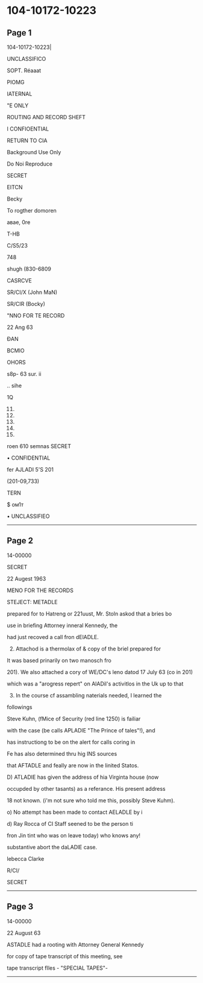 # 104-10172-10223

## Page 1

104-10172-10223|

UNCLASSIFICO

SOPT. Réaaat

PIOMG

IATERNAL

"E ONLY

ROUTING AND RECORD SHEFT

I CONFIOENTIAL

RETURN TO CIA

Background Use Only

Do Noi Reproduce

SECRET

EITCN

Becky

To rogther domoren

авае, 0re

T-HB

C/S5/23

748

shugh (830-6809

CASRCVE

SR/CI/X (John MaN)

SR/CIR (Bocky)

"NNO FOR TE RECORD

22 Ang 63

ĐAN

BCMIO

OHORS

s8p- 63 sur. ii

.. sihe

1Q

11.

12.

12.

18.

13.

roen 610 semnas SECRET

• CONFIDENTIAL

fer AJLADI 5'S 201

(201-09,733)

TERN

$ ом1т

• UNCLASSIFIEO

---

## Page 2

14-00000

SECRET

22 Augest 1963

MENO FOR THE RECORDS

STEJECT: METADLE

prepared for to Hatreng or 221uust, Mr. Stoln askod that a bries bo

use in briefing Attorney inneral Kennedy, the

had just recoved a call fron dElADLE.

2. Attachod is a thermolax of & copy of the briel prepared for

It was based prinarily on two manosch fro

201). We also attached a cory of WE/DC's leno datod 17 July 63 (co in 201)

which was a "arogress repert" on AlADil's activitlos in the Uk up to that

3. In the course cf assambling naterials needed, I learned the

followings

Steve Kuhn, (fMice of Security (red line 1250) is failiar

with the case (be calls APLADIE "The Prince of tales"!), and

has instructiong to be on the alert for calls coring in

Fe has also determined thru hig INS sources

that AFTADLE and feally are now in the linited Statos.

D) ATLADIE has given the address of hia Virginta house (now

occupded by other tasants) as a referance. His present address

18 not known. (i'm not sure who told me this, possibly Steve Kuhm).

o) No attempt has been made to contact AELADLE by i

d) Ray Rocca of CI Staff seened to be the person ti

fron Jin tint who was on leave today) who knows any!

substantive abort the daLADlE case.

lebecca Clarke

R/CI/

SECRET

---

## Page 3

14-00000

22 August 63

ASTADLE had a rooting with Attorney General Kennedy

for copy of tape transcript of this meeting, see

tape transcript fIles - "SPECIAL TAPES"-

---

